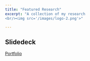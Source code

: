 ```yaml
---
title: "Featured Research"
excerpt: "A collection of my research
<br/><img src='/images/logo-2.png'>"

---
```


<!-- This is an item in your portfolio. It can be have images or nice text. If you name the file .md, it will be parsed as markdown. If you name the file .html, it will be parsed as HTML.  -->

## Slidedeck
[Portfolio](Portfolio-BinyuLei-UMich.pdf)
